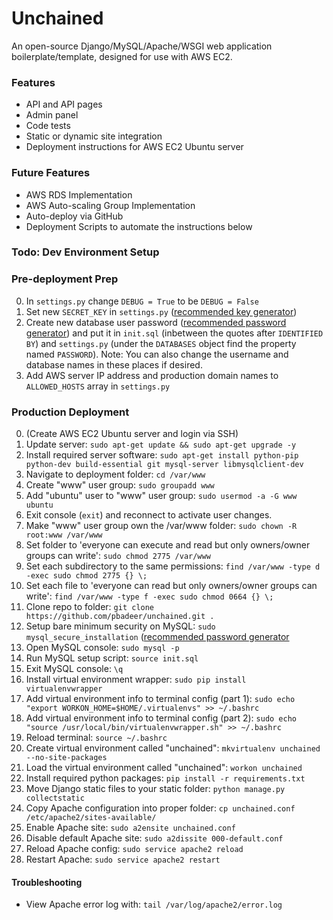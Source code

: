 # Unchained
An open-source Django/MySQL/Apache/WSGI web application boilerplate/template, designed for use with AWS EC2.

### Features
* API and API pages
* Admin panel
* Code tests
* Static or dynamic site integration
* Deployment instructions for AWS EC2 Ubuntu server

### Future Features
* AWS RDS Implementation
* AWS Auto-scaling Group Implementation
* Auto-deploy via GitHub
* Deployment Scripts to automate the instructions below

### Todo: Dev Environment Setup

### Pre-deployment Prep
0. In `settings.py` change `DEBUG = True` to be `DEBUG = False`
0. Set new `SECRET_KEY` in `settings.py` ([recommended key generator](http://www.miniwebtool.com/django-secret-key-generator/))
0. Create new database user password ([recommended password generator](https://identitysafe.norton.com/password-generator/)) and put it in `init.sql` (inbetween the quotes after `IDENTIFIED BY`) and `settings.py` (under the `DATABASES` object find the property named `PASSWORD`). Note: You can also change the username and database names in these places if desired.
0. Add AWS server IP address and production domain names to `ALLOWED_HOSTS` array in `settings.py`

### Production Deployment
0. (Create AWS EC2 Ubuntu server and login via SSH)
0. Update server: `sudo apt-get update && sudo apt-get upgrade -y`
0. Install required server software: `sudo apt-get install python-pip python-dev build-essential git mysql-server libmysqlclient-dev`
0. Navigate to deployment folder: `cd /var/www`
0. Create "www" user group: `sudo groupadd www`
0. Add "ubuntu" user to "www" user group: `sudo usermod -a -G www ubuntu`
0. Exit console (`exit`) and reconnect to activate user changes.
0. Make "www" user group own the /var/www folder: `sudo chown -R root:www /var/www`
0. Set folder to 'everyone can execute and read but only owners/owner groups can write': `sudo chmod 2775 /var/www`
0. Set each subdirectory to the same permissions: `find /var/www -type d -exec sudo chmod 2775 {} \;`
0. Set each file to 'everyone can read but only owners/owner groups can write': `find /var/www -type f -exec sudo chmod 0664 {} \;`
0. Clone repo to folder: `git clone https://github.com/pbadeer/unchained.git .`
0. Setup bare minimum security on MySQL: `sudo mysql_secure_installation` ([recommended password generator](https://identitysafe.norton.com/password-generator/)
0. Open MySQL console: `sudo mysql -p`
0. Run MySQL setup script: `source init.sql`
0. Exit MySQL console: `\q`
0. Install virtual environment wrapper: `sudo pip install virtualenvwrapper`
0. Add virtual environment info to terminal config (part 1): `sudo echo "export WORKON_HOME=$HOME/.virtualenvs" >> ~/.bashrc`
0. Add virtual environment info to terminal config (part 2): `sudo echo "source /usr/local/bin/virtualenvwrapper.sh" >> ~/.bashrc`
0. Reload terminal: `source ~/.bashrc`
0. Create virtual environment called "unchained": `mkvirtualenv unchained --no-site-packages`
0. Load the virtual environment called "unchained": `workon unchained`
0. Install required python packages: `pip install -r requirements.txt`
0. Move Django static files to your static folder: `python manage.py collectstatic`
0. Copy Apache configuration into proper folder: `cp unchained.conf /etc/apache2/sites-available/`
0. Enable Apache site: `sudo a2ensite unchained.conf`
0. Disable default Apache site: `sudo a2dissite 000-default.conf`
0. Reload Apache config: `sudo service apache2 reload`
0. Restart Apache: `sudo service apache2 restart`

#### Troubleshooting
* View Apache error log with: `tail /var/log/apache2/error.log`